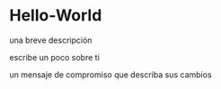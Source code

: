 # Hello-World
una breve descripción

escribe un poco sobre ti

un mensaje de compromiso que describa sus cambios
